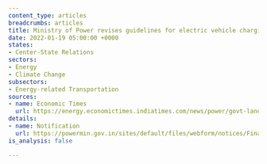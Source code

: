 ```yaml
---
content_type: articles
breadcrumbs: articles
title: Ministry of Power revises guidelines for electric vehicle charging infrastructure
date: 2022-01-19 05:00:00 +0000
states:
- Center-State Relations
sectors:
- Energy
- Climate Change
subsectors:
- Energy-related Transportation
sources:
- name: Economic Times
  url: https://energy.economictimes.indiatimes.com/news/power/govt-land-to-private-agencies-for-setting-up-ev-public-charging-stations-through-bidding/88926472
details:
- name: Notification
  url: https://powermin.gov.in/sites/default/files/webform/notices/Final_Consolidated_EVCI_Guidelines_January_2022_with_ANNEXURES.pdf
is_analysis: false

---
```

